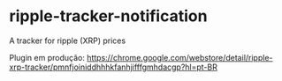 # ripple-tracker-notification
A tracker for ripple (XRP) prices

Plugin em produção: https://chrome.google.com/webstore/detail/ripple-xrp-tracker/pmnfjoiniddhhhkfanhjifffgmhdacgp?hl=pt-BR
